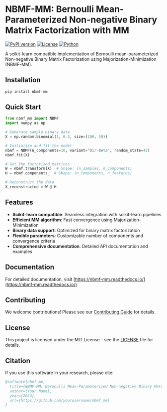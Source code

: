 # NBMF-MM: Bernoulli Mean-Parameterized Non-negative Binary Matrix Factorization with MM

[![PyPI version](https://badge.fury.io/py/nbmf-mm.svg)](https://badge.fury.io/py/nbmf-mm)
[![License](https://img.shields.io/badge/license-MIT-blue.svg)](LICENSE)
[![Python](https://img.shields.io/badge/python-3.8+-blue.svg)](https://www.python.org/downloads/)

A scikit-learn compatible implementation of Bernoulli mean-parameterized Non-negative Binary Matrix Factorization using Majorization-Minimization (NBMF-MM).

## Installation

```bash
pip install nbmf-mm
```

## Quick Start

```python
from nbmf_mm import NBMF
import numpy as np

# Generate sample binary data
X = np.random.binomial(1, 0.3, size=(100, 50))

# Initialize and fit the model
nbmf = NBMF(n_components=10, variant="Dir-Beta", random_state=42)
nbmf.fit(X)

# Get the factorized matrices
W = nbmf.transform(X)  # Shape: (n_samples, n_components)
H = nbmf.components_  # Shape: (n_components, n_features)

# Reconstruct the data
X_reconstructed = W @ H
```

## Features

- **Scikit-learn compatible**: Seamless integration with scikit-learn pipelines
- **Efficient MM algorithm**: Fast convergence using Majorization-Minimization
- **Binary data support**: Optimized for binary matrix factorization
- **Flexible parameters**: Customizable number of components and convergence criteria
- **Comprehensive documentation**: Detailed API documentation and examples

## Documentation

For detailed documentation, visit [https://nbmf-mm.readthedocs.io/](https://nbmf-mm.readthedocs.io/)

## Contributing

We welcome contributions! Please see our [Contributing Guide](CONTRIBUTING.md) for details.

## License

This project is licensed under the MIT License - see the [LICENSE](LICENSE) file for details.

## Citation

If you use this software in your research, please cite:

```bibtex
@software{nbmf_mm,
  title={NBMF-MM: Bernoulli Mean-Parameterized Non-negative Binary Matrix Factorization with MM},
  author={Your Name},
  year={2024},
  url={https://github.com/yourusername/nbmf_mm}
}
```
